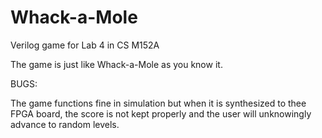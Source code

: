 # Whack-a-Mole
Verilog game for Lab 4 in CS M152A

The game is just like Whack-a-Mole as you know it.

BUGS:

The game functions fine in simulation but when it is synthesized to thee FPGA board, the score is not kept properly
and the user will unknowingly advance to random levels.
